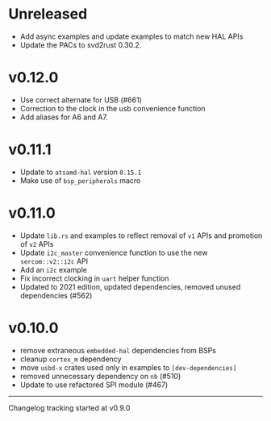 # Unreleased

- Add async examples and update examples to match new HAL APIs
- Update the PACs to svd2rust 0.30.2.

# v0.12.0

- Use correct alternate for USB (#661)
- Correction to the clock in the usb convenience function
- Add aliases for A6 and A7.

# v0.11.1

- Update to `atsamd-hal` version `0.15.1`
- Make use of `bsp_peripherals` macro

# v0.11.0

- Update `lib.rs` and examples to reflect removal of `v1` APIs and promotion of `v2` APIs
- Update `i2c_master` convenience function to use the new `sercom::v2::i2c` API
- Add an `i2c` example
- Fix incorrect clocking in `uart` helper function
- Updated to 2021 edition, updated dependencies, removed unused dependencies (#562)

# v0.10.0

- remove extraneous `embedded-hal` dependencies from BSPs
- cleanup `cortex_m` dependency
- move `usbd-x` crates used only in examples to `[dev-dependencies]`
- removed unnecessary dependency on `nb` (#510)
- Update to use refactored SPI module (#467)

---

Changelog tracking started at v0.9.0
